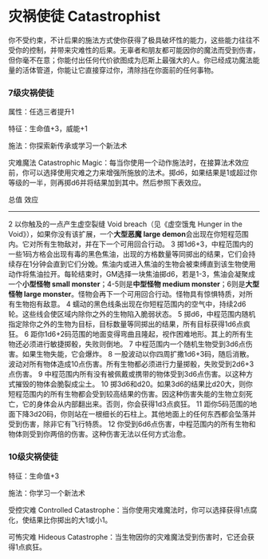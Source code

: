 # 灾祸使徒 Catastrophist

你不受约束，不计后果的施法方式使你获得了极具破坏性的能力，这些能力往往不受你的控制，并带来灾难性的后果。无辜者和朋友都可能因你的魔法而受到伤害，但你毫不在意；你能付出任何代价欲图成为厄斯上最强大的人。你已经成功魔法能量的活体管道，你能让它直接穿过你，清除挡在你面前的任何事物。

### 7级灾祸使徒

属性：任选三者提升1

特征：生命值+3，威能+1

施法：你探索新传承或学习一个新法术

灾难魔法 Catastrophic
Magic：每当你使用一个动作施法时，在接算法术效应前，你可以选择使用灾难之力来增强所施放的法术。掷d6，如果结果是1或超过你等级的一半，则再掷d6并将结果加到其中。然后参照下表效应。

  总值   效应
  ------ -----------------------------------------------------------------------------------------------------------------------------------------------------------------------------------------------------------------------------------------------------------------------------------------------------------------------------------------------------------------------------------------------------------------
  2      以你触及的一点产生虚空裂缝 Void breach（见《虚空饿鬼 Hunger in the Void》），如果你没有该扩展，一个**大型恶魔 large demon**会出现在你短程范围内。它对所有生物敌对，并在下一个可用回合行动。
  3      掷1d6+3，中程范围内的一些1码方格会出现有毒的黑色焦油，出现的方格数量等同掷出的结果，它们会持续存在1分钟会直到它们分娩。焦油内或进入焦油的生物会被束缚直到该生物使用动作将焦油拉开。每轮结束时，GM选择一块焦油掷d6，若是1-3，焦油会凝聚成一个**小型怪物 small monster**；4-5则是**中型怪物 medium monster**；6则是**大型怪物 large monster**。怪物会再下一个可用回合行动。怪物具有惊惧特质，对所有生物抱有敌意。
  4      蠕动的黑色线条出现在你短程范围内的空气中，持续2d6轮。这些线会使区域内除你之外的生物陷入脆弱状态。
  5      掷d6，中程范围内随机指定除你之外的生物为目标，目标数量等同掷出的结果，所有目标获得1d6点疯狂。
  6      距你1d6+2码范围的地面变得弯曲且隆起，视作困难地形。其上的所有生物还必须进行敏捷掷骰，失败则倒地。
  7      中程范围内一个随机生物受到3d6点伤害。如果生物失能，它会爆炸。
  8      一股波动以你四周扩撒1d6+3码，随后消散。波动对所有物体造成10点伤害。所有生物都必须进行力量掷骰，失败受到2d6+3点伤害。
  9      中程范围内所有没有被佩戴或携带的物体受到3d6点伤害。以这种方式摧毁的物体会脆裂成尘土。
  10     掷3d6和d20。如果3d6的结果比d20大，则你短程范围内的所有生物都会受到较高结果的伤害。因这种伤害失能的生物立刻死亡，它的身体会从内部翻出来。否则，你会获得1d3点疯狂。
  11     距你5码范围的地面下降3d20码，你则站在一根细长的石柱上。其他地面上的任何东西都会坠落并受到伤害，除非它有飞行特质。
  12     你受到6d6点伤害，中程范围内的所有生物和物体则受到你两倍的伤害。这种伤害无法以任何方式治愈。

### 10级灾祸使徒

特征：生命值+3

施法：你学习一个新法术

受控灾难 Controlled
Catastrophe：当你使用灾难魔法时，你可以选择获得1点腐化，使结果比你掷出的大1或小1。

可怖灾难 Hideous
Catastrophe：当生物因你的灾难魔法受到伤害时，它还会获得1点疯狂。
